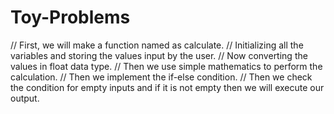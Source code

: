 # Toy-Problems
// First, we will make a function named as calculate.
// Initializing all the variables and storing the values input by the user.
// Now converting the values in float data type.
// Then we use simple mathematics to perform the calculation.
// Then we implement the if-else condition.
// Then we check the condition for empty inputs and if it is not empty then we will execute our output.